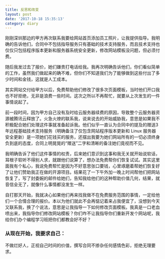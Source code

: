 ```yaml
---
title: 反思和改变
layout: post
date: '2017-10-18 15:35:13'
category: diary
---
```


刚刚深圳那边的甲方再次联系我要给网站首页添加员工照片，让我提供指导。我明确的告诉他们，合同中不包括指导服务只有基础的技术支持服务，而且技术支持也仅仅只包括程序版本更新和服务器系统安全更新，修改网站模板没问题，但必须付费。

随后我发过去了报价，她们嫌贵打电话给我。我再次明确告诉他们，你们看似简单的工作，虽然我们做起来的确不难，但你们不知道我们为了能够做到这些付出了多少时间和金钱，这就是人工成本。

其实网站交付给甲方以后，免费帮助他们修改了很多次页面模板，当时他们开口我也不好拒绝，无非是浪费一些时间。这次之所以不再帮忙，就要从上次发生的一件事情说起了。

前一段时间，因为甲方自己没有及时给云服务器续费的原因，导致整个云服务器资源被腾讯云释放了。火急火燎的联系我，说来说去的开始威胁我，意思是如果我不积极配合她们处理这件事就准备起诉我。他们似乎一直认为合同中的提及的赠送3年远程基础技术支持服务（明确备注了仅包含网站程序版本更新和 Linux 服务器安全更新）是一项她们花钱买的服务，还摆出我要为她们网站所有的一切必须终身负到底的态度，合同上明晃晃的“赠送”二字和清晰的备注她们竟视而不见。

我明确告诉了他们这件事情的权责，后来她们意识到这事和我无关就开始说软话，耳根子软听不得别人求，就跟他们说算了，想办法免费帮你们恢复试试。其实这里面我有个私心，我说免费帮忙是因为不好意思张口要钱，心里琢磨着帮她们恢复好了让他们赞助我正在做的开源项目。结果花了一下午外加一晚上时间帮他们把网站恢复了，写了封委婉的邮件给她们，告知我给他们的这种帮助价值几何，结果，就音信全无了，就像什么事情都没发生一样。

自打那天开始，我就决心如果他们再来找我做不在免费服务范围的事情，一定给他们一个合情合理的报价。本以为他们就此不会再惦记着来占我便宜了，没想到今天又联系我，换了个说法，意思是让我指导一下如何修改页面模板。我真是一口老血喷出来，我指导你们修改网站模板？你们咋不让我指导你们重新开发个网站呢，我给你们办个编程学习班把你们都教会好不好？

### 从现在开始，我要求自己：

不做烂好人，正视自己时间的价值，撰写合同不掺杂任何感情色彩，拒绝无理要求。